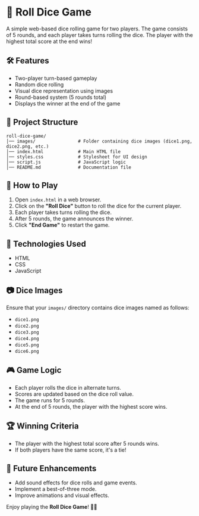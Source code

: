 # 🎲 Roll Dice Game

A simple web-based dice rolling game for two players. The game consists of 5 rounds, and each player takes turns rolling the dice. The player with the highest total score at the end wins!

## 🛠 Features
- Two-player turn-based gameplay
- Random dice rolling
- Visual dice representation using images
- Round-based system (5 rounds total)
- Displays the winner at the end of the game

## 📂 Project Structure
```
roll-dice-game/
│── images/                # Folder containing dice images (dice1.png, dice2.png, etc.)
│── index.html             # Main HTML file
│── styles.css             # Stylesheet for UI design
│── script.js              # JavaScript logic
│── README.md              # Documentation file
```

## 🚀 How to Play
1. Open `index.html` in a web browser.
2. Click on the **"Roll Dice"** button to roll the dice for the current player.
3. Each player takes turns rolling the dice.
4. After 5 rounds, the game announces the winner.
5. Click **"End Game"** to restart the game.

## 🔧 Technologies Used
- HTML
- CSS
- JavaScript

## 📷 Dice Images
Ensure that your `images/` directory contains dice images named as follows:
- `dice1.png`
- `dice2.png`
- `dice3.png`
- `dice4.png`
- `dice5.png`
- `dice6.png`

## 🎮 Game Logic
- Each player rolls the dice in alternate turns.
- Scores are updated based on the dice roll value.
- The game runs for 5 rounds.
- At the end of 5 rounds, the player with the highest score wins.

## 🏆 Winning Criteria
- The player with the highest total score after 5 rounds wins.
- If both players have the same score, it's a tie!

## 📌 Future Enhancements
- Add sound effects for dice rolls and game events.
- Implement a best-of-three mode.
- Improve animations and visual effects.

Enjoy playing the **Roll Dice Game**! 🎲🎉

